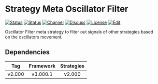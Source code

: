 # Strategy Meta Oscillator Filter

[![Status][gha-image-check-master]][gha-link-check-master]
[![Status][gha-image-compile-master]][gha-link-compile-master]
[![Channel][tg-channel-image]][tg-channel-link]
[![Discuss][gh-discuss-badge]][gh-discuss-link]
[![License][license-image]][license-link]
[![Edit][gh-edit-badge]][gh-edit-link]

Oscillator Filter meta strategy to filter out signals of other strategies
based on the oscillators movement.

## Dependencies

| Tag      | Framework | Strategies |
|:--------:|:---------:|:----------:|
| v2.000   | v3.000.1  | v2.000     |

<!-- Named links -->

[gh-discuss-badge]: https://img.shields.io/badge/Discussions-Q&A-blue.svg?logo=github
[gh-discuss-link]: https://github.com/EA31337/EA31337-Strategies/discussions

[gh-edit-badge]: https://img.shields.io/badge/GitHub-edit-purple.svg?logo=github
[gh-edit-link]: https://github.dev/EA31337/Strategy-Meta_Oscillator_Filter

[gha-link-check-master]: https://github.com/EA31337/Strategy-Meta_Oscillator_Filter/actions?query=workflow:Check+branch%3Amaster
[gha-image-check-master]: https://github.com/EA31337/Strategy-Meta_Oscillator_Filter/workflows/Check/badge.svg?branch=master
[gha-link-compile-master]: https://github.com/EA31337/Strategy-Meta_Oscillator_Filter/actions?query=workflow:Compile+branch%3Amaster
[gha-image-compile-master]: https://github.com/EA31337/Strategy-Meta_Oscillator_Filter/workflows/Compile/badge.svg?branch=master

[tg-channel-image]: https://img.shields.io/badge/Telegram-join-0088CC.svg?logo=telegram
[tg-channel-link]: https://t.me/EA31337

[license-image]: https://img.shields.io/github/license/EA31337/EA31337-Strategies.svg
[license-link]: https://tldrlegal.com/license/gnu-general-public-license-v3-(gpl-3)
